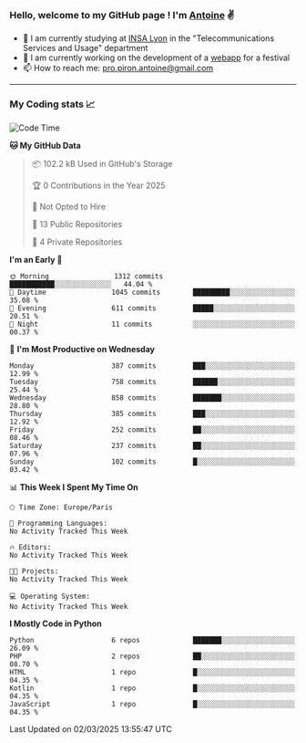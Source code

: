 ### Hello, welcome to my GitHub page ! I'm [Antoine](https://github.com/AntoinePiron) ✌️

- 🌱 I am currently studying at [INSA Lyon](https://www.insa-lyon.fr) in the "Telecommunications Services and Usage" department
- 🔭 I am currently working on the development of a [webapp](https://github.com/24HeuresINSA/Overbookd) for a festival
- 📫 How to reach me: [pro.piron.antoine@gmail.com](mailto:pro.piron.antoine@gmail.com)

---

### My Coding stats 📈
<!--START_SECTION:waka-->
![Code Time](http://img.shields.io/badge/Code%20Time-214%20hrs%209%20mins-blue)

**🐱 My GitHub Data** 

> 📦 102.2 kB Used in GitHub's Storage 
 > 
> 🏆 0 Contributions in the Year 2025
 > 
> 🚫 Not Opted to Hire
 > 
> 📜 13 Public Repositories 
 > 
> 🔑 4 Private Repositories 
 > 
**I'm an Early 🐤** 

```text
🌞 Morning                1312 commits        ███████████░░░░░░░░░░░░░░   44.04 % 
🌆 Daytime                1045 commits        █████████░░░░░░░░░░░░░░░░   35.08 % 
🌃 Evening                611 commits         █████░░░░░░░░░░░░░░░░░░░░   20.51 % 
🌙 Night                  11 commits          ░░░░░░░░░░░░░░░░░░░░░░░░░   00.37 % 
```
📅 **I'm Most Productive on Wednesday** 

```text
Monday                   387 commits         ███░░░░░░░░░░░░░░░░░░░░░░   12.99 % 
Tuesday                  758 commits         ██████░░░░░░░░░░░░░░░░░░░   25.44 % 
Wednesday                858 commits         ███████░░░░░░░░░░░░░░░░░░   28.80 % 
Thursday                 385 commits         ███░░░░░░░░░░░░░░░░░░░░░░   12.92 % 
Friday                   252 commits         ██░░░░░░░░░░░░░░░░░░░░░░░   08.46 % 
Saturday                 237 commits         ██░░░░░░░░░░░░░░░░░░░░░░░   07.96 % 
Sunday                   102 commits         █░░░░░░░░░░░░░░░░░░░░░░░░   03.42 % 
```


📊 **This Week I Spent My Time On** 

```text
🕑︎ Time Zone: Europe/Paris

💬 Programming Languages: 
No Activity Tracked This Week

🔥 Editors: 
No Activity Tracked This Week

🐱‍💻 Projects: 
No Activity Tracked This Week

💻 Operating System: 
No Activity Tracked This Week
```

**I Mostly Code in Python** 

```text
Python                   6 repos             ███████░░░░░░░░░░░░░░░░░░   26.09 % 
PHP                      2 repos             ██░░░░░░░░░░░░░░░░░░░░░░░   08.70 % 
HTML                     1 repo              █░░░░░░░░░░░░░░░░░░░░░░░░   04.35 % 
Kotlin                   1 repo              █░░░░░░░░░░░░░░░░░░░░░░░░   04.35 % 
JavaScript               1 repo              █░░░░░░░░░░░░░░░░░░░░░░░░   04.35 % 
```




 Last Updated on 02/03/2025 13:55:47 UTC
<!--END_SECTION:waka-->
